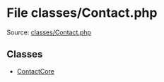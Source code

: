 File classes/Contact.php
=========

Source: [classes/Contact.php](https://github.com/PrestaShop/PrestaShop/blob/1.5.0.2/classes/Contact.php)


Classes
-------

* [ContactCore](class.ContactCore.md)

